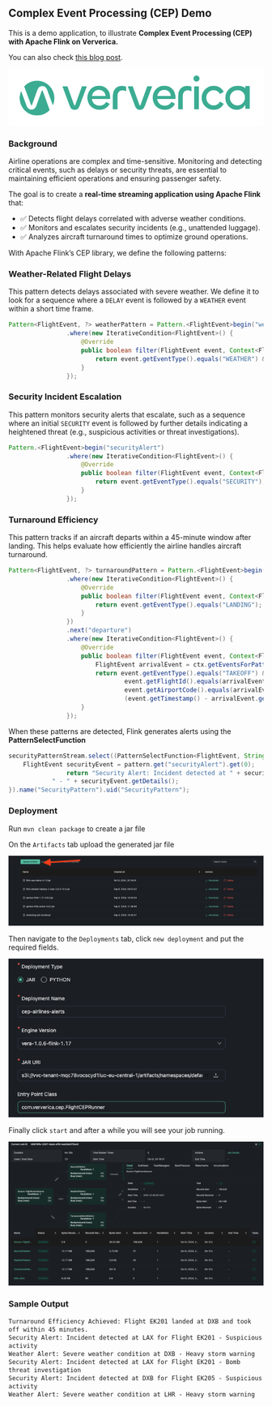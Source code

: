 Complex Event Processing (CEP) Demo
-----------------------------------
This is a demo application, to illustrate **Complex Event Processing (CEP) with Apache Flink on Ververica.**


You can also check [this blog post](https://www.ververica.com/blog/real-time-insights-for-airlines-with-complex-event-processing).

<p align="center">
    <img src="assets/logo.png">
</p>


### Background
Airline operations are complex and time-sensitive. Monitoring and detecting critical events, such as delays or security threats, are essential to maintaining efficient operations and ensuring passenger safety. 

The goal is to create a **real-time streaming application using Apache Flink** that:

- ✅ Detects flight delays correlated with adverse weather conditions.
- ✅ Monitors and escalates security incidents (e.g., unattended luggage).
- ✅ Analyzes aircraft turnaround times to optimize ground operations.

With Apache Flink’s CEP library, we define the following patterns:

### Weather-Related Flight Delays
This pattern detects delays associated with severe weather. We define it to look for a sequence where a `DELAY` event is followed by a `WEATHER` event within a short time frame.
```java
Pattern<FlightEvent, ?> weatherPattern = Pattern.<FlightEvent>begin("weatherAlert")
                .where(new IterativeCondition<FlightEvent>() {
                    @Override
                    public boolean filter(FlightEvent event, Context<FlightEvent> ctx) throws Exception {
                        return event.getEventType().equals("WEATHER") && event.getDetails().contains("storm");
                    }
                });
```

### Security Incident Escalation
This pattern monitors security alerts that escalate, such as a sequence where an initial `SECURITY` event is followed by further details indicating a heightened threat (e.g., suspicious activities or threat investigations).
```java
Pattern.<FlightEvent>begin("securityAlert")
                .where(new IterativeCondition<FlightEvent>() {
                    @Override
                    public boolean filter(FlightEvent event, Context<FlightEvent> ctx) throws Exception {
                        return event.getEventType().equals("SECURITY");
                    }
                });
```

### Turnaround Efficiency
This pattern tracks if an aircraft departs within a 45-minute window after landing. This helps evaluate how efficiently the airline handles aircraft turnaround.
```java
Pattern<FlightEvent, ?> turnaroundPattern = Pattern.<FlightEvent>begin("arrival")
                .where(new IterativeCondition<FlightEvent>() {
                    @Override
                    public boolean filter(FlightEvent event, Context<FlightEvent> ctx) throws Exception {
                        return event.getEventType().equals("LANDING");
                    }
                })
                .next("departure")
                .where(new IterativeCondition<FlightEvent>() {
                    @Override
                    public boolean filter(FlightEvent event, Context<FlightEvent> ctx) throws Exception {
                        FlightEvent arrivalEvent = ctx.getEventsForPattern("arrival").iterator().next();
                        return event.getEventType().equals("TAKEOFF") &&
                                event.getFlightId().equals(arrivalEvent.getFlightId()) &&
                                event.getAirportCode().equals(arrivalEvent.getAirportCode()) &&
                                (event.getTimestamp() - arrivalEvent.getTimestamp()) <= 45 * 60 * 1000; // 45 minutes
                    }
                });
```

When these patterns are detected, Flink generates alerts using the **PatternSelectFunction**
```java
securityPatternStream.select((PatternSelectFunction<FlightEvent, String>) pattern -> {
    FlightEvent securityEvent = pattern.get("securityAlert").get(0);
                return "Security Alert: Incident detected at " + securityEvent.getAirportCode() + " for Flight " + securityEvent.getFlightId() +
            " - " + securityEvent.getDetails();
}).name("SecurityPattern").uid("SecurityPattern");
```
### Deployment
Run `mvn clean package` to create a jar file


On the `Artifacts` tab upload the generated jar file
<p align="center">
    <img src="assets/artifacts.png">
</p>

Then navigate to the `Deployments` tab, click `new deployment` and put the required fields.
<p align="center">
    <img src="assets/deployment.png">
</p>

Finally click `start` and after a while you will see your job running.
<p align="center">
    <img src="assets/vv.png">
</p>

### Sample Output

```shell
Turnaround Efficiency Achieved: Flight EK201 landed at DXB and took off within 45 minutes.
Security Alert: Incident detected at LAX for Flight EK201 - Suspicious activity
Weather Alert: Severe weather condition at DXB - Heavy storm warning
Security Alert: Incident detected at LAX for Flight EK201 - Bomb threat investigation
Security Alert: Incident detected at DXB for Flight EK205 - Suspicious activity
Weather Alert: Severe weather condition at LHR - Heavy storm warning
```
